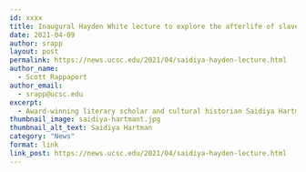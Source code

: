 ```yaml
---
id: xxxx
title: Inaugural Hayden White lecture to explore the afterlife of slavery with author Saidiya Hartman
date: 2021-04-09
author: srapp
layout: post
permalink: https://news.ucsc.edu/2021/04/saidiya-hayden-lecture.html
author_name:
  - Scott Rappaport
author_email:
  - srapp@ucsc.edu
excerpt:
  - Award-winning literary scholar and cultural historian Saidiya Hartman will be the featured guest at the inaugural Hayden V. White Distinguished Annual Lecture, a virtual event that takes place on April 19.
thumbnail_image: saidiya-hartmant.jpg
thumbnail_alt_text: Saidiya Hartman
category: "News"
format: link
link_post: https://news.ucsc.edu/2021/04/saidiya-hayden-lecture.html
---
```

